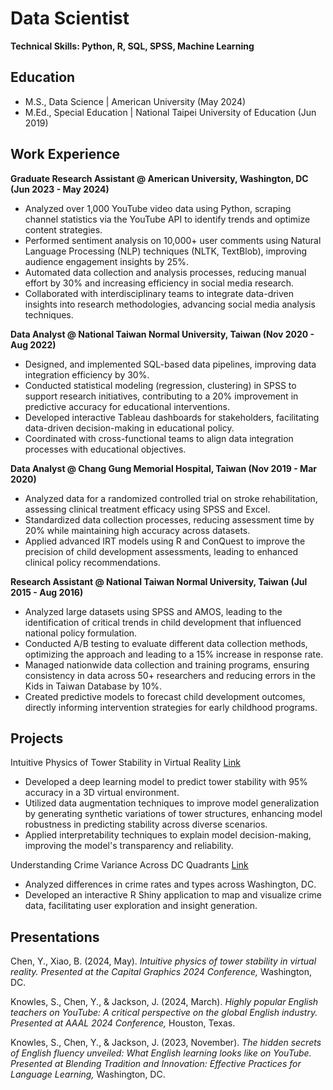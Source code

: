 # Data Scientist
**Technical Skills: Python, R, SQL, SPSS, Machine Learning**

## Education
- M.S., Data Science | American University (May 2024)
- M.Ed., Special Education | National Taipei University of Education (Jun 2019)

## Work Experience
**Graduate Research Assistant @ American University, Washington, DC (Jun 2023 - May 2024)**
- Analyzed over 1,000 YouTube video data using Python, scraping channel statistics via the YouTube API to identify trends and optimize content strategies.
- Performed sentiment analysis on 10,000+ user comments using Natural Language Processing (NLP) techniques (NLTK, TextBlob), improving audience engagement insights by 25%.
- Automated data collection and analysis processes, reducing manual effort by 30% and increasing efficiency in social media research.
- Collaborated with interdisciplinary teams to integrate data-driven insights into research methodologies, advancing social media analysis techniques.

**Data Analyst @ National Taiwan Normal University, Taiwan (Nov 2020 - Aug 2022)**
- Designed, and implemented SQL-based data pipelines, improving data integration efficiency by 30%.
- Conducted statistical modeling (regression, clustering) in SPSS to support research initiatives, contributing to a 20% improvement in predictive accuracy for educational interventions.
- Developed interactive Tableau dashboards for stakeholders, facilitating data-driven decision-making in educational policy.
- Coordinated with cross-functional teams to align data integration processes with educational objectives.

**Data Analyst @ Chang Gung Memorial Hospital, Taiwan (Nov 2019 - Mar 2020)**
- Analyzed data for a randomized controlled trial on stroke rehabilitation, assessing clinical treatment efficacy using SPSS and Excel.
- Standardized data collection processes, reducing assessment time by 20% while maintaining high accuracy across datasets.
- Applied advanced IRT models using R and ConQuest to improve the precision of child development assessments, leading to enhanced clinical policy recommendations.

**Research Assistant @ National Taiwan Normal University, Taiwan (Jul 2015 - Aug 2016)**
- Analyzed large datasets using SPSS and AMOS, leading to the identification of critical trends in child development that influenced national policy formulation.
- Conducted A/B testing to evaluate different data collection methods, optimizing the approach and leading to a 15% increase in response rate.
- Managed nationwide data collection and training programs, ensuring consistency in data across 50+ researchers and reducing errors in the Kids in Taiwan Database by 10%.
- Created predictive models to forecast child development outcomes, directly informing intervention strategies for early childhood programs.

## Projects
Intuitive Physics of Tower Stability in Virtual Reality
[Link](https://github.com/ycyukichen/VR-project)
- Developed a deep learning model to predict tower stability with 95% accuracy in a 3D virtual environment.
- Utilized data augmentation techniques to improve model generalization by generating synthetic variations of tower structures, enhancing model robustness in predicting stability across diverse scenarios.
- Applied interpretability techniques to explain model decision-making, improving the model's transparency and reliability.

Understanding Crime Variance Across DC Quadrants
[Link](https://audatacourse.shinyapps.io/dc-crime)
- Analyzed differences in crime rates and types across Washington, DC.
- Developed an interactive R Shiny application to map and visualize crime data, facilitating user exploration and insight generation.

## Presentations
Chen, Y., Xiao, B. (2024, May). *Intuitive physics of tower stability in virtual reality. Presented at the Capital Graphics 2024 Conference,* Washington, DC.

Knowles, S., Chen, Y., & Jackson, J. (2024, March). *Highly popular English teachers on YouTube: A critical perspective on the global English industry. Presented at AAAL 2024 Conference,* Houston, Texas.

Knowles, S., Chen, Y., & Jackson, J. (2023, November). *The hidden secrets of English fluency unveiled: What English learning looks like on YouTube. Presented at Blending Tradition and Innovation: Effective Practices for Language Learning,* Washington, DC.
